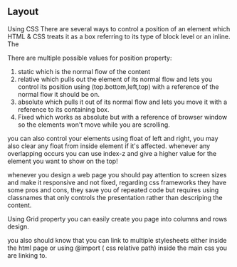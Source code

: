 ## Layout

Using CSS There are several ways to control a position of an element which HTML & CSS treats it as a box referring to its type of block level or an inline. The

There are multiple possible values for position property: 
1. static which is the normal flow of the content 
2. relative which pulls out the element of its normal flow and lets you control its position using (top.bottom,left,top)  with a reference of the normal flow it should be on. 
3. absolute which pulls it out of its normal flow and lets you move it with a reference to its containing box.
4. Fixed which works as absolute but with a reference of browser window so the elements won't move while you are scrolling.


you can also control your elements using float of left and right, you may also clear any float from inside element if it's affected. whenever any overlapping occurs you can use index-z and give a higher value for the element you want to show on the top!


whenever you design a web page you should pay attention to screen sizes and make it responsive and not fixed, regarding css frameworks they have some pros and cons, they save you of repeated code but requires using classnames that only controls the presentation rather than descriping the content.

Using Grid property you can easily create you page into columns and rows design. 

you also should know that you can link to multiple stylesheets either inside the html page or using @import ( css relative path) inside the main css you are linking to.